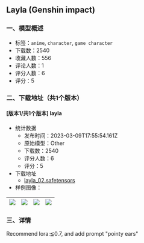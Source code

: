 ## Layla (Genshin impact)
### 一、模型概述

- 标签：`anime`, `character`, `game character`
- 下载数：2540
- 收藏人数：556
- 评论人数：1
- 评分人数：6
- 评分：5

### 二、下载地址（共1个版本）

#### [版本1/共1个版本] layla

- 统计数据
  - 发布时间：2023-03-09T17:55:54.161Z
  - 原始模型：Other
  - 下载数：2540
  - 评分人数：6
  - 评分：5
- 下载地址
  - [layla_02.safetensors](https://civitai.com/api/download/models/9448)
- 样例图像：

| <img src="https://image.civitai.com/xG1nkqKTMzGDvpLrqFT7WA/ae3e0c47-b574-4ac1-7dc1-d7af1e182300/width=450/90853.jpeg" /> | <img src="https://image.civitai.com/xG1nkqKTMzGDvpLrqFT7WA/f897b098-4623-4e85-9c7a-5775c656bc00/width=450/104640.jpeg" /> | <img src="https://image.civitai.com/xG1nkqKTMzGDvpLrqFT7WA/40b8398f-a4e7-48cb-37f0-2954aa49bc00/width=450/90860.jpeg" /> | <img src="https://image.civitai.com/xG1nkqKTMzGDvpLrqFT7WA/ef4f40c5-bf6a-4fa1-f562-a4bbe599c600/width=450/90859.jpeg" /> |
| ---- | ---- | ---- | ---- |


### 三、详情
<p>Recommend lora:≦0.7, and add prompt "pointy ears"</p>